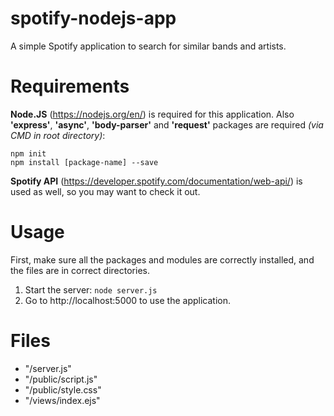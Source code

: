 # spotify-nodejs-app
A simple Spotify application to search for similar bands and artists.

# Requirements
__Node.JS__ (https://nodejs.org/en/) is required for this application. Also __'express'__, __'async'__, __'body-parser'__ and __'request'__ packages are required _(via CMD in root directory)_:

```
npm init
npm install [package-name] --save
```

__Spotify API__ (https://developer.spotify.com/documentation/web-api/) is used as well, so you may want to check it out.

# Usage
First, make sure all the packages and modules are correctly installed, and the files are in correct directories.

1. Start the server: `node server.js`
2. Go to http://localhost:5000 to use the application.

# Files
* "/server.js"
* "/public/script.js"
* "/public/style.css"
* "/views/index.ejs"
